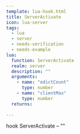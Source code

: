 ```yaml
---
template: lua-hook.html
title: ServerActivate
icon: lua-server
tags:
  - lua
  - server
  - needs-verification
  - needs-example
lua:
  function: ServerActivate
  realm: server
  description: ""
  arguments:
    - name: "edictCount"
      type: number
    - name: "clientMax"
      type: number
  returns:
    
---
```


<div class="lua__search__keywords">
hook ServerActivate &#x2013; ""
</div>
